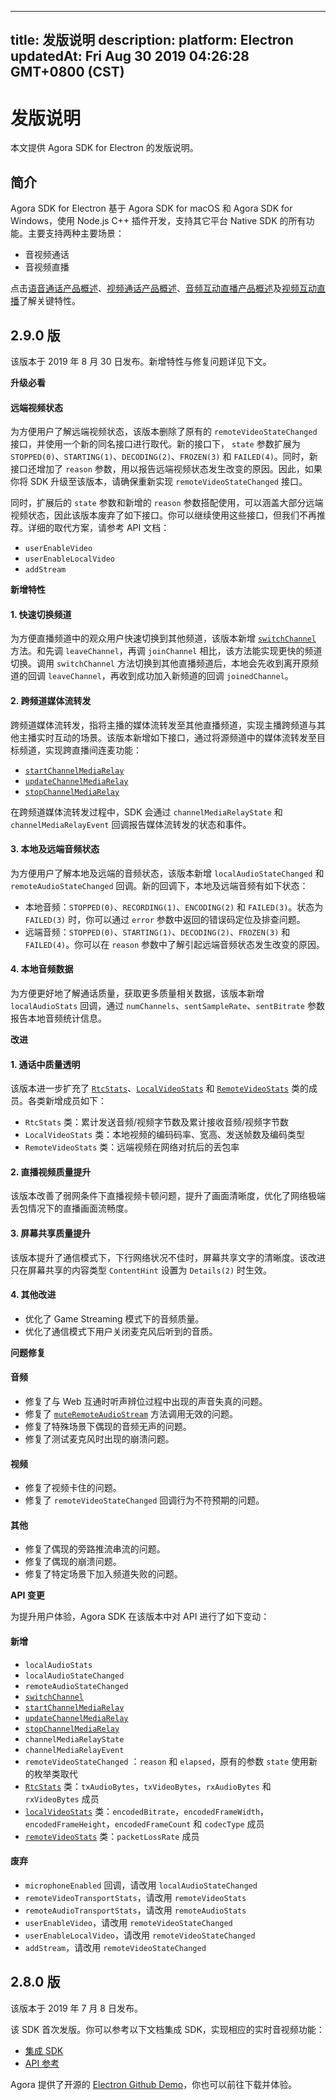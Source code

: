 
---
title: 发版说明
description: 
platform: Electron
updatedAt: Fri Aug 30 2019 04:26:28 GMT+0800 (CST)
---
# 发版说明
本文提供 Agora SDK for Electron 的发版说明。

## 简介
 
Agora SDK for Electron 基于 Agora SDK for macOS 和 Agora SDK for Windows，使用 Node.js C++ 插件开发，支持其它平台 Native SDK 的所有功能。主要支持两种主要场景：
 
- 音视频通话
- 音视频直播
 
点击[语音通话产品概述](../../cn/Video/product_voice.md)、[视频通话产品概述](../../cn/Video/product_video.md)、[音频互动直播产品概述](../../cn/Video/product_live_audio.md)及[视频互动直播](../../cn/Video/product_live.md)了解关键特性。

 ## **2.9.0 版**

该版本于 2019 年 8 月 30 日发布。新增特性与修复问题详见下文。

**升级必看**

#### 远端视频状态

为方便用户了解远端视频状态，该版本删除了原有的 `remoteVideoStateChanged` 接口，并使用一个新的同名接口进行取代。新的接口下， `state` 参数扩展为 `STOPPED(0)`、`STARTING(1)`、`DECODING(2)`、`FROZEN(3)` 和 `FAILED(4)`。同时，新接口还增加了 `reason` 参数，用以报告远端视频状态发生改变的原因。因此，如果你将 SDK 升级至该版本，请确保重新实现 `remoteVideoStateChanged` 接口。

同时，扩展后的 `state` 参数和新增的 `reason` 参数搭配使用，可以涵盖大部分远端视频状态，因此该版本废弃了如下接口。你可以继续使用这些接口，但我们不再推荐。详细的取代方案，请参考 API 文档：

- `userEnableVideo`
- `userEnableLocalVideo`
- `addStream`



**新增特性**

#### 1. 快速切换频道

为方便直播频道中的观众用户快速切换到其他频道，该版本新增 [`switchChannel`](https://docs.agora.io/cn/Video/API%20Reference/electron/v2.9.0/classes/agorartcengine.html#switchchannel) 方法。和先调 `leaveChannel`，再调 `joinChannel` 相比，该方法能实现更快的频道切换。调用 `switchChannel` 方法切换到其他直播频道后，本地会先收到离开原频道的回调 `leaveChannel`，再收到成功加入新频道的回调 `joinedChannel`。

#### 2. 跨频道媒体流转发

跨频道媒体流转发，指将主播的媒体流转发至其他直播频道，实现主播跨频道与其他主播实时互动的场景。该版本新增如下接口，通过将源频道中的媒体流转发至目标频道，实现跨直播间连麦功能：

- [`startChannelMediaRelay`](https://docs.agora.io/cn/Video/API%20Reference/electron/v2.9.0/classes/agorartcengine.html#startchannelmediarelay)
- [`updateChannelMediaRelay`](https://docs.agora.io/cn/Video/API%20Reference/electron/v2.9.0/classes/agorartcengine.html#updatechannelmediarelay)
- [`stopChannelMediaRelay`](https://docs.agora.io/cn/Video/API%20Reference/electron/v2.9.0/classes/agorartcengine.html#stopchannelmediarelay)

在跨频道媒体流转发过程中，SDK 会通过 `channelMediaRelayState` 和 `channelMediaRelayEvent` 回调报告媒体流转发的状态和事件。

#### 3. 本地及远端音频状态

为方便用户了解本地及远端的音频状态，该版本新增 `localAudioStateChanged` 和 `remoteAudioStateChanged` 回调。新的回调下，本地及远端音频有如下状态：

- 本地音频：`STOPPED(0)`、`RECORDING(1)`、`ENCODING(2)` 和 `FAILED(3)`。状态为 `FAILED(3)` 时，你可以通过 `error` 参数中返回的错误码定位及排查问题。
- 远端音频：`STOPPED(0)`、`STARTING(1)`、`DECODING(2)`、`FROZEN(3)` 和 `FAILED(4)`。你可以在 `reason` 参数中了解引起远端音频状态发生改变的原因。

#### 4. 本地音频数据

为方便更好地了解通话质量，获取更多质量相关数据，该版本新增 `localAudioStats` 回调，通过 `numChannels`、`sentSampleRate`、`sentBitrate` 参数报告本地音频统计信息。

**改进**

#### 1. 通话中质量透明

该版本进一步扩充了 [`RtcStats`](https://docs.agora.io/cn/Video/API%20Reference/electron/v2.9.0/interfaces/rtcstats.html)、[`LocalVideoStats`](https://docs.agora.io/cn/Video/API%20Reference/electron/v2.9.0/interfaces/localvideostats.html) 和 [`RemoteVideoStats`](https://docs.agora.io/cn/Video/API%20Reference/electron/v2.9.0/interfaces/remotevideostats.html) 类的成员。各类新增成员如下：

- `RtcStats` 类：累计发送音频/视频字节数及累计接收音频/视频字节数
- `LocalVideoStats` 类：本地视频的编码码率、宽高、发送帧数及编码类型
- `RemoteVideoStats` 类：远端视频在网络对抗后的丢包率

#### 2. 直播视频质量提升

该版本改善了弱网条件下直播视频卡顿问题，提升了画面清晰度，优化了网络极端丢包情况下的直播画面流畅度。

#### 3. 屏幕共享质量提升

该版本提升了通信模式下，下行网络状况不佳时，屏幕共享文字的清晰度。该改进只在屏幕共享的内容类型 `ContentHint` 设置为 `Details(2)` 时生效。

#### 4. 其他改进

- 优化了 Game Streaming 模式下的音频质量。
- 优化了通信模式下用户关闭麦克风后听到的音质。

**问题修复**

#### 音频

- 修复了与 Web 互通时听声辨位过程中出现的声音失真的问题。
- 修复了 [`muteRemoteAudioStream`](https://docs.agora.io/cn/Video/API%20Reference/electron/v2.9.0/classes/agorartcengine.html#muteremoteaudiostream) 方法调用无效的问题。
- 修复了特殊场景下偶现的音频无声的问题。
- 修复了测试麦克风时出现的崩溃问题。

#### 视频
- 修复了视频卡住的问题。
- 修复了 `remoteVideoStateChanged` 回调行为不符预期的问题。


#### 其他

- 修复了偶现的旁路推流串流的问题。
- 修复了偶现的崩溃问题。
- 修复了特定场景下加入频道失败的问题。

**API 变更**

为提升用户体验，Agora SDK 在该版本中对 API 进行了如下变动：

#### 新增

- `localAudioStats`
- `localAudioStateChanged`
- `remoteAudioStateChanged`
- [`switchChannel`](https://docs.agora.io/cn/Video/API%20Reference/electron/v2.9.0/classes/agorartcengine.html#switchchannel)
- [`startChannelMediaRelay`](https://docs.agora.io/cn/Video/API%20Reference/electron/v2.9.0/classes/agorartcengine.html#startchannelmediarelay)
- [`updateChannelMediaRelay`](https://docs.agora.io/cn/Video/API%20Reference/electron/v2.9.0/classes/agorartcengine.html#updatechannelmediarelay)
- [`stopChannelMediaRelay`](https://docs.agora.io/cn/Video/API%20Reference/electron/v2.9.0/classes/agorartcengine.html#stopchannelmediarelay)
- `channelMediaRelayState`
- `channelMediaRelayEvent`
- `remoteVideoStateChanged` ：`reason` 和 `elapsed`，原有的参数 `state` 使用新的枚举类取代
- [`RtcStats`](https://docs.agora.io/cn/Video/API%20Reference/electron/v2.9.0/interfaces/rtcstats.html) 类：`txAudioBytes`，`txVideoBytes`，`rxAudioBytes` 和 `rxVideoBytes` 成员
- [`localVideoStats`](https://docs.agora.io/cn/Video/API%20Reference/electron/v2.9.0/interfaces/localvideostats.html) 类：`encodedBitrate`，`encodedFrameWidth`，`encodedFrameHeight`，`encodedFrameCount` 和 `codecType` 成员
- [`remoteVideoStats`](https://docs.agora.io/cn/Video/API%20Reference/electron/v2.9.0/interfaces/remotevideostats.html) 类：`packetLossRate` 成员


#### 废弃

- `microphoneEnabled` 回调，请改用 `localAudioStateChanged`
- `remoteVideoTransportStats`，请改用 `remoteVideoStats`
- `remoteAudioTransportStats`，请改用 `remoteAudioStats`
- `userEnableVideo`，请改用 `remoteVideoStateChanged`
- `userEnableLocalVideo`，请改用 `remoteVideoStateChanged`
- `addStream`，请改用 `remoteVideoStateChanged`

## **2.8.0 版**

该版本于 2019 年 7 月 8 日发布。
 
该 SDK 首次发版。你可以参考以下文档集成 SDK，实现相应的实时音视频功能：
 
- [集成 SDK](../../cn/Video/electron_video.md)
- [API 参考](https://docs.agora.io/cn/Video/API%20Reference/electron/index.html)
 
Agora 提供了开源的 [Electron Github Demo](https://github.com/AgoraIO-Community/Agora-Electron-Quickstart)，你也可以前往下载并体验。

